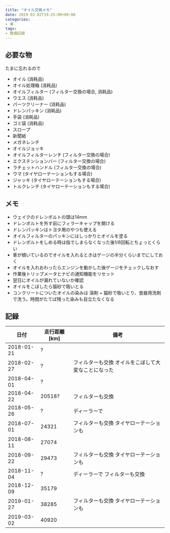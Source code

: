 ```yaml
---
title: "オイル交換メモ"
date: 2019-03-02T19:25:00+09:00
categories:
- 車
tags:
- 整備記録
---
```


## 必要な物
たまに忘れるので

* オイル (消耗品)
* オイル処理箱 (消耗品)
* オイルフィルター (フィルター交換の場合, 消耗品)
* ウエス (消耗品)
* パーツクリーナー (消耗品)
* ドレンパッキン (消耗品)
* 手袋 (消耗品)
* ゴミ袋 (消耗品)
* スロープ
* 新聞紙
* メガネレンチ
* オイルジョッキ
* オイルフィルターレンチ (フィルター交換の場合)
* エクステンションバー (フィルター交換の場合)
* ラチェットハンドル (フィルター交換の場合)
* ウマ (タイヤローテーションもする場合)
* ジャッキ (タイヤローテーションもする場合)
* トルクレンチ (タイヤローテーションもする場合)

<!--more-->

## メモ
* ウェイクのドレンボルトの頭は14mm
* ドレンボルトを外す前にフィラーキャップを開ける
* ドレンパッキンはトヨタ用のやつも使える
* オイルフィルターのパッキンにはしっかりとオイルを塗る
* ドレンボルトをしめる時は指でしまらなくなった後1/8回転とちょっとくらい
* 車が傾いているのでオイルを入れるときはゲージの半分くらいまでにしておく
* オイルを入れおわったらエンジンを動かした後ゲージをチェックしなおす
* 作業後トリップメータとナビの通知機能をリセット
* 翌日にオイルが漏れていないか確認
* オイルをこぼしたら猫砂で吸いとる
* コンクリートについたオイルの染みは 溶剤 + 猫砂で吸いとり、食器用洗剤で洗う。時間がたてば残った染みも目立たなくなる


## 記録
| 日付       | 走行距離[km] | 備考                                                |
| ---------- | ------------ | --------------------------------------------------- |
| 2018-01-21 | ?            |                                                     |
| 2018-02-27 | ?            | フィルターも交換 オイルをこぼして大変なことになった |
| 2018-04-01 | ?            |                                                     |
| 2018-04-22 | 20518?       | フィルターも交換                                    |
| 2018-05-26 | ?            | ディーラーで                                        |
| 2018-07-01 | 24321        | フィルターも交換 タイヤローテーションも             |
| 2018-08-11 | 27074        |                                                     |
| 2018-09-22 | 29473        | フィルターも交換 タイヤローテーションも             |
| 2018-11-04 | ?            | ディーラーで フィルターも交換                       |
| 2018-12-09 | 35179        |                                                     |
| 2019-01-27 | 38285        | フィルターも交換 タイヤローテーションも             |
| 2019-03-02 | 40920        |                                                     |
